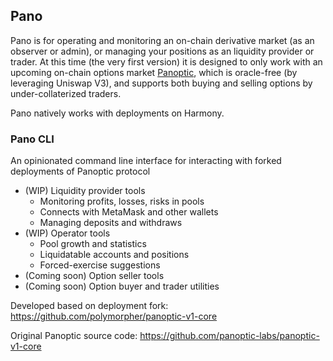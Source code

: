 ## Pano

Pano is for operating and monitoring an on-chain derivative market (as an observer or admin), or managing your positions as an liquidity provider or trader. At this time (the very first version) it is designed to only work with an upcoming on-chain options market [Panoptic](https://github.com/panoptic-labs/panoptic-v1-core), which is oracle-free (by leveraging Uniswap V3), and supports both buying and selling options by under-collaterized traders. 

Pano natively works with deployments on Harmony.

### Pano CLI

An opinionated command line interface for interacting with forked deployments of Panoptic protocol

- (WIP) Liquidity provider tools
  - Monitoring profits, losses, risks in pools
  - Connects with MetaMask and other wallets
  - Managing deposits and withdraws
- (WIP) Operator tools
  - Pool growth and statistics
  - Liquidatable accounts and positions
  - Forced-exercise suggestions
- (Coming soon) Option seller tools
- (Coming soon) Option buyer and trader utilities

Developed based on deployment fork:
https://github.com/polymorpher/panoptic-v1-core

Original Panoptic source code:
https://github.com/panoptic-labs/panoptic-v1-core
